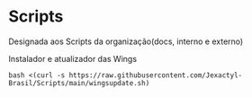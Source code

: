# Scripts
Designada aos Scripts da organização(docs, interno e externo)

Instalador e atualizador das Wings

```bash <(curl -s https://raw.githubusercontent.com/Jexactyl-Brasil/Scripts/main/wingsupdate.sh)```

